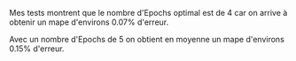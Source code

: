 Mes tests montrent que le nombre d'Epochs optimal est de 4 car on arrive à obtenir un mape d'environs 0.07% d'erreur.

Avec un nombre d'Epochs de 5 on obtient en moyenne un mape d'environs 0.15% d'erreur.

